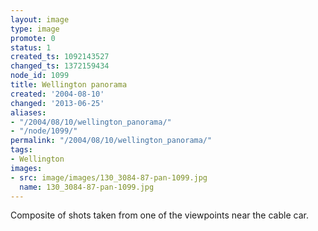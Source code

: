 ```yaml
---
layout: image
type: image
promote: 0
status: 1
created_ts: 1092143527
changed_ts: 1372159434
node_id: 1099
title: Wellington panorama
created: '2004-08-10'
changed: '2013-06-25'
aliases:
- "/2004/08/10/wellington_panorama/"
- "/node/1099/"
permalink: "/2004/08/10/wellington_panorama/"
tags:
- Wellington
images:
- src: image/images/130_3084-87-pan-1099.jpg
  name: 130_3084-87-pan-1099.jpg
---
```

Composite of shots taken from one of the viewpoints near the cable car.

